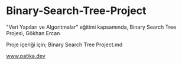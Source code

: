 # Binary-Search-Tree-Project

"Veri Yapıları ve Algoritmalar" eğitimi kapsamında, Binary Search Tree Projesi, Gökhan Ercan

Proje içeriği için; Binary Search Tree Project.md

www.patika.dev

